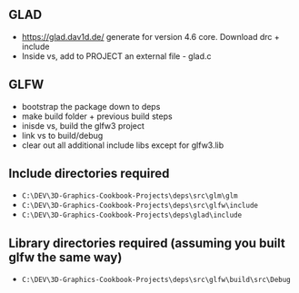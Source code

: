 ## GLAD
 - https://glad.dav1d.de/ generate for version 4.6 core. Download drc + include
 - Inside vs, add to PROJECT an external file - glad.c

## GLFW
 - bootstrap the package down to deps
 - make build folder + previous build steps
 - inisde vs, build the glfw3 project
 - link vs to build/debug
 - clear out all additional include libs except for glfw3.lib

## Include directories required
  - `C:\DEV\3D-Graphics-Cookbook-Projects\deps\src\glm\glm`
  - `C:\DEV\3D-Graphics-Cookbook-Projects\deps\src\glfw\include`
  - `C:\DEV\3D-Graphics-Cookbook-Projects\deps\glad\include`

## Library directories required (assuming you built glfw the same way)
  - `C:\DEV\3D-Graphics-Cookbook-Projects\deps\src\glfw\build\src\Debug`

